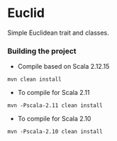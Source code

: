 # Euclid

Simple Euclidean trait and classes.

### Building the project

- Compile based on Scala 2.12.15

```
mvn clean install
```

- To compile for Scala 2.11

```
mvn -Pscala-2.11 clean install
```

- To compile for Scala 2.10

```
mvn -Pscala-2.10 clean install
```
